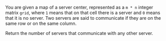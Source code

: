 You are given a map of a server center, represented as a `m * n` integer matrix `grid`, where `1` means that on that cell there is a server and `0` means that it is no server. Two servers are said to communicate if they are on the same row or on the same column.

Return the number of servers that communicate with any other server.